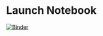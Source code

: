 # Launch Notebook
[![Binder](https://mybinder.org/badge_logo.svg)](https://mybinder.org/v2/gh/Imperial-College-Data-Science-Society/Lecture-1-Intro-to-Python/master)

